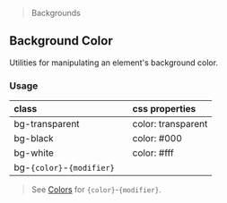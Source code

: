 > Backgrounds

## Background Color

Utilities for manipulating an element's background color.

### Usage

| class |   | css properties |
|:--|:--|:--|
| bg-transparent |  | color: transparent |
| bg-black |  | color: #000 |
| bg-white |  | color: #fff |
| bg-`{color}`-`{modifier}` |

> See [Colors](../customization/colors.md) for `{color}`-`{modifier}`.
